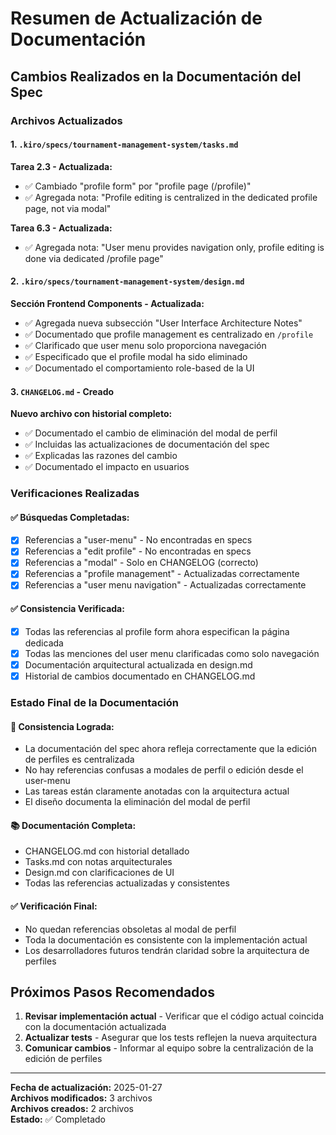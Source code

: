 # Resumen de Actualización de Documentación

## Cambios Realizados en la Documentación del Spec

### Archivos Actualizados

#### 1. `.kiro/specs/tournament-management-system/tasks.md`

**Tarea 2.3 - Actualizada:**
- ✅ Cambiado "profile form" por "profile page (/profile)"
- ✅ Agregada nota: "Profile editing is centralized in the dedicated profile page, not via modal"

**Tarea 6.3 - Actualizada:**
- ✅ Agregada nota: "User menu provides navigation only, profile editing is done via dedicated /profile page"

#### 2. `.kiro/specs/tournament-management-system/design.md`

**Sección Frontend Components - Actualizada:**
- ✅ Agregada nueva subsección "User Interface Architecture Notes"
- ✅ Documentado que profile management es centralizado en `/profile`
- ✅ Clarificado que user menu solo proporciona navegación
- ✅ Especificado que el profile modal ha sido eliminado
- ✅ Documentado el comportamiento role-based de la UI

#### 3. `CHANGELOG.md` - Creado

**Nuevo archivo con historial completo:**
- ✅ Documentado el cambio de eliminación del modal de perfil
- ✅ Incluidas las actualizaciones de documentación del spec
- ✅ Explicadas las razones del cambio
- ✅ Documentado el impacto en usuarios

### Verificaciones Realizadas

#### ✅ Búsquedas Completadas:
- [x] Referencias a "user-menu" - No encontradas en specs
- [x] Referencias a "edit profile" - No encontradas en specs
- [x] Referencias a "modal" - Solo en CHANGELOG (correcto)
- [x] Referencias a "profile management" - Actualizadas correctamente
- [x] Referencias a "user menu navigation" - Actualizadas correctamente

#### ✅ Consistencia Verificada:
- [x] Todas las referencias al profile form ahora especifican la página dedicada
- [x] Todas las menciones del user menu clarificadas como solo navegación
- [x] Documentación arquitectural actualizada en design.md
- [x] Historial de cambios documentado en CHANGELOG.md

### Estado Final de la Documentación

#### 🎯 **Consistencia Lograda:**
- La documentación del spec ahora refleja correctamente que la edición de perfiles es centralizada
- No hay referencias confusas a modales de perfil o edición desde el user-menu
- Las tareas están claramente anotadas con la arquitectura actual
- El diseño documenta la eliminación del modal de perfil

#### 📚 **Documentación Completa:**
- CHANGELOG.md con historial detallado
- Tasks.md con notas arquitecturales
- Design.md con clarificaciones de UI
- Todas las referencias actualizadas y consistentes

#### ✅ **Verificación Final:**
- No quedan referencias obsoletas al modal de perfil
- Toda la documentación es consistente con la implementación actual
- Los desarrolladores futuros tendrán claridad sobre la arquitectura de perfiles

## Próximos Pasos Recomendados

1. **Revisar implementación actual** - Verificar que el código actual coincida con la documentación actualizada
2. **Actualizar tests** - Asegurar que los tests reflejen la nueva arquitectura
3. **Comunicar cambios** - Informar al equipo sobre la centralización de la edición de perfiles

---

**Fecha de actualización:** 2025-01-27  
**Archivos modificados:** 3 archivos  
**Archivos creados:** 2 archivos  
**Estado:** ✅ Completado